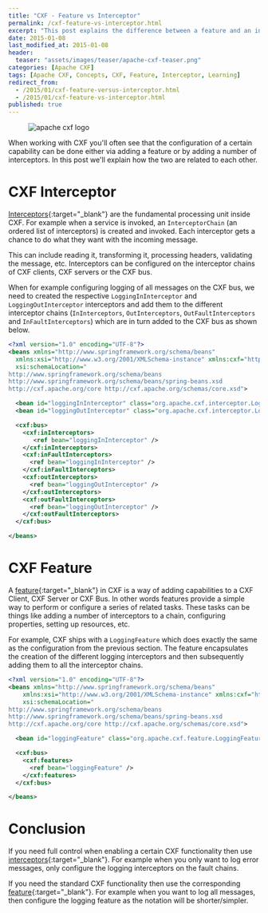 ```yaml
---
title: "CXF - Feature vs Interceptor"
permalink: /cxf-feature-vs-interceptor.html
excerpt: "This post explains the difference between a feature and an interceptor and how they are linked."
date: 2015-01-08
last_modified_at: 2015-01-08
header:
  teaser: "assets/images/teaser/apache-cxf-teaser.png"
categories: [Apache CXF]
tags: [Apache CXF, Concepts, CXF, Feature, Interceptor, Learning]
redirect_from:
  - /2015/01/cxf-feature-versus-interceptor.html
  - /2015/01/cxf-feature-vs-interceptor.html
published: true
---
```


<figure>
    <img src="{{ site.url }}/assets/images/logo/apache-cxf-logo.png" alt="apache cxf logo" class="logo">
</figure>

When working with CXF you'll often see that the configuration of a certain capability can be done either via adding a feature or by adding a number of interceptors. In this post we'll explain how the two are related to each other.

# CXF Interceptor

[Interceptors](https://cxf.apache.org/docs/interceptors.html){:target="_blank"} are the fundamental processing unit inside CXF. For example when a service is invoked, an `InterceptorChain` (an ordered list of interceptors) is created and invoked. Each interceptor gets a chance to do what they want with the incoming message.

This can include reading it, transforming it, processing headers, validating the message, etc. Interceptors can be configured on the interceptor chains of CXF clients, CXF servers or the CXF bus.

When for example configuring logging of all messages on the CXF bus, we need to created the respective `LoggingInInterceptor` and `LoggingOutInterceptor` interceptors and add them to the different interceptor chains (`InInterceptors`, `OutInterceptors`, `OutFaultInterceptors` and `InFaultInterceptors`) which are in turn added to the CXF bus as shown below.

``` xml
<?xml version="1.0" encoding="UTF-8"?>
<beans xmlns="http://www.springframework.org/schema/beans"
  xmlns:xsi="http://www.w3.org/2001/XMLSchema-instance" xmlns:cxf="http://cxf.apache.org/core"
  xsi:schemaLocation="
http://www.springframework.org/schema/beans
http://www.springframework.org/schema/beans/spring-beans.xsd
http://cxf.apache.org/core http://cxf.apache.org/schemas/core.xsd">

  <bean id="loggingInInterceptor" class="org.apache.cxf.interceptor.LoggingInInterceptor" />
  <bean id="loggingOutInterceptor" class="org.apache.cxf.interceptor.LoggingOutInterceptor" />

  <cxf:bus>
    <cxf:inInterceptors>
       <ref bean="loggingInInterceptor" />
    </cxf:inInterceptors>
    <cxf:inFaultInterceptors>
      <ref bean="loggingInInterceptor" />
    </cxf:inFaultInterceptors>
    <cxf:outInterceptors>
      <ref bean="loggingOutInterceptor" />
    </cxf:outInterceptors>
    <cxf:outFaultInterceptors>
      <ref bean="loggingOutInterceptor" />
    </cxf:outFaultInterceptors>
  </cxf:bus>

</beans>
```

# CXF Feature

A [feature](https://cxf.apache.org/docs/features.html){:target="_blank"} in CXF is a way of adding capabilities to a CXF Client, CXF Server or CXF Bus. In other words features provide a simple way to perform or configure a series of related tasks. These tasks can be things like adding a number of interceptors to a chain, configuring properties, setting up resources, etc.

For example, CXF ships with a `LoggingFeature` which does exactly the same as the configuration from the previous section. The feature encapsulates the creation of the different logging interceptors and then subsequently adding them to all the interceptor chains.

``` xml
<?xml version="1.0" encoding="UTF-8"?>
<beans xmlns="http://www.springframework.org/schema/beans"
    xmlns:xsi="http://www.w3.org/2001/XMLSchema-instance" xmlns:cxf="http://cxf.apache.org/core"
    xsi:schemaLocation="
http://www.springframework.org/schema/beans
http://www.springframework.org/schema/beans/spring-beans.xsd
http://cxf.apache.org/core http://cxf.apache.org/schemas/core.xsd">

  <bean id="loggingFeature" class="org.apache.cxf.feature.LoggingFeature" />

  <cxf:bus>
    <cxf:features>
      <ref bean="loggingFeature" />
    </cxf:features>
  </cxf:bus>

</beans>
```

# Conclusion

If you need full control when enabling a certain CXF functionality then use [interceptors](https://cxf.apache.org/docs/interceptors.html){:target="_blank"}. For example when you only want to log error messages, only configure the logging interceptors on the fault chains.

If you need the standard CXF functionality then use the corresponding [feature](https://cxf.apache.org/docs/featureslist.html){:target="_blank"}. For example when you want to log all messages, then configure the logging feature as the notation will be shorter/simpler.
